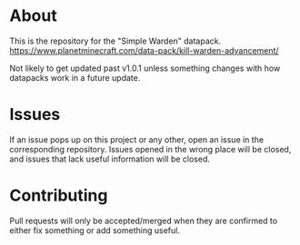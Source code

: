 # About
This is the repository for the "Simple Warden" datapack.
https://www.planetminecraft.com/data-pack/kill-warden-advancement/

Not likely to get updated past v1.0.1 unless something changes with how datapacks work in a future update.

# Issues
If an issue pops up on this project or any other, open an issue in the corresponding repository.
Issues opened in the wrong place will be closed, and issues that lack useful information will be closed.
 
# Contributing
Pull requests will only be accepted/merged when they are confirmed to either fix something or add something useful.
